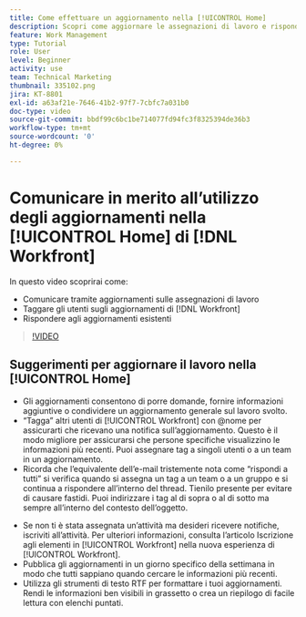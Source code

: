 ```yaml
---
title: Come effettuare un aggiornamento nella [!UICONTROL Home]
description: Scopri come aggiornare le assegnazioni di lavoro e rispondere agli aggiornamenti esistenti. Tagga gli utenti di  [!DNL Workfront]  negli aggiornamenti in modo che ricevano notifiche sulla comunicazione.
feature: Work Management
type: Tutorial
role: User
level: Beginner
activity: use
team: Technical Marketing
thumbnail: 335102.png
jira: KT-8801
exl-id: a63af21e-7646-41b2-97f7-7cbfc7a031b0
doc-type: video
source-git-commit: bbdf99c6bc1be714077fd94fc3f8325394de36b3
workflow-type: tm+mt
source-wordcount: '0'
ht-degree: 0%

---
```


# Comunicare in merito all’utilizzo degli aggiornamenti nella [!UICONTROL Home] di [!DNL Workfront]

In questo video scoprirai come:

* Comunicare tramite aggiornamenti sulle assegnazioni di lavoro
* Taggare gli utenti sugli aggiornamenti di [!DNL Workfront]
* Rispondere agli aggiornamenti esistenti

>[!VIDEO](https://video.tv.adobe.com/v/335102/?quality=12&learn=on&enablevpops=1)

## Suggerimenti per aggiornare il lavoro nella [!UICONTROL Home]

* Gli aggiornamenti consentono di porre domande, fornire informazioni aggiuntive o condividere un aggiornamento generale sul lavoro svolto.
* “Tagga” altri utenti di [!UICONTROL Workfront] con @nome per assicurarti che ricevano una notifica sull’aggiornamento. Questo è il modo migliore per assicurarsi che persone specifiche visualizzino le informazioni più recenti. Puoi assegnare tag a singoli utenti o a un team in un aggiornamento.
* Ricorda che l’equivalente dell’e-mail tristemente nota come “rispondi a tutti” si verifica quando si assegna un tag a un team o a un gruppo e si continua a rispondere all’interno del thread. Tienilo presente per evitare di causare fastidi. Puoi indirizzare i tag al di sopra o al di sotto ma sempre all’interno del contesto dell’oggetto.

<!--
paragraph below needs a hyperlink to an article
-->

* Se non ti è stata assegnata un’attività ma desideri ricevere notifiche, iscriviti all’attività. Per ulteriori informazioni, consulta l’articolo Iscrizione agli elementi in [!UICONTROL Workfront] nella nuova esperienza di [!UICONTROL Workfront].
* Pubblica gli aggiornamenti in un giorno specifico della settimana in modo che tutti sappiano quando cercare le informazioni più recenti.
* Utilizza gli strumenti di testo RTF per formattare i tuoi aggiornamenti. Rendi le informazioni ben visibili in grassetto o crea un riepilogo di facile lettura con elenchi puntati.

<!--
learn more URLs
-->
